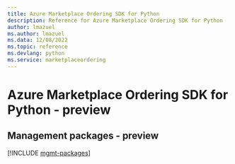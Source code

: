 ```yaml
---
title: Azure Marketplace Ordering SDK for Python
description: Reference for Azure Marketplace Ordering SDK for Python
author: lmazuel
ms.author: lmazuel
ms.data: 12/08/2022
ms.topic: reference
ms.devlang: python
ms.service: marketplaceordering
---
```

# Azure Marketplace Ordering SDK for Python - preview

## Management packages - preview
[!INCLUDE [mgmt-packages](marketplace-ordering-mgmt-index.md)]